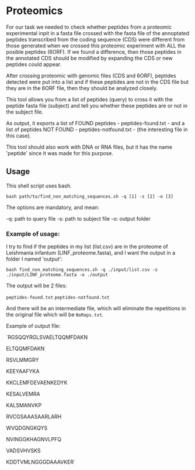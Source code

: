 # Proteomics

For our task we needed to check whether peptides from a proteomic experimental inpit in a fasta file crossed with the fasta file of the annoptated peptides transcribed from the coding sequence (CDS) were different from those generated when we crossed this proteomic experiment with ALL the posible peptides (6ORF). If we found a difference, then those peptides in the annotated CDS should be modified by expanding the CDS or new peptides could appear.

After crossing proteomic with genomic files (CDS and 6ORF), peptides detected were put into a list and if these peptides are not in the CDS file but they are in the 6ORF file, then they should be analyzed closely.

This tool allows you from a list of peptides (query) to cross it with the peptide fasta file (subject) and tell you whether these peptides are or not in the subject file.

As output, it exports a list of FOUND peptides - peptides-found.txt - and a list of peptides NOT FOUND - peptides-notfound.txt - (the interesting file in this case).

This tool should also work with DNA or RNA files, but it has the name 'peptide' since it was made for this purpose.

## Usage

This shell script uses bash.

`bash path/to/find_non_matching_sequences.sh -q [1] -s [2] -o [3]`

The options are mandatory, and mean:

-q: path to query file
-s: path to subject file
-o: output folder

### Example of usage:

I try to find if the peptides in my list (list.csv) are in the proteome of Leishmania infantum (LINF_proteome.fasta), and I want the output in a folder I named 'output':

`bash find_non_matching_sequences.sh -q ./input/list.csv -s ./input/LINF_proteome.fasta -o ./output`

The output will be 2 files:

`peptides-found.txt`
`peptides-notfound.txt`

And there will be an intermediate file, which will eliminate the repetitions in the original file which will be `NoReps.txt`.

Example of output file:

`RGSQQYRGLSVAELTQQMFDAKN

ELTQQMFDAKN

RSVLMMGRY

KEEYAAFYKA

KKCLEMFDEVAENKEDYK

KESALVEMRA

KALSMANVKP

RVCGSAAASAARLARH

WVQDGNGKQYS

NVINGGKHAGNVLPFQ

VADSVHVSKS

KDDTVMLNGGGDAAAVKER`




